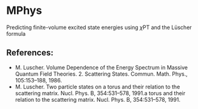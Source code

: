# MPhys

Predicting finite-volume excited state energies
using $\chi$PT and the Lüscher formula

## References:
- M. Luscher. Volume Dependence of the Energy Spectrum in Massive Quantum Field Theories. 2.
Scattering States. Commun. Math. Phys., 105:153–188, 1986.
- M. Luscher. Two particle states on a torus and their relation to the scattering matrix. Nucl. Phys.
B, 354:531–578, 1991.a torus and their relation to the scattering
matrix. Nucl. Phys. B, 354:531–578, 1991.
